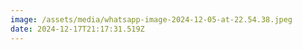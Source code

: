 ```yaml
---
image: /assets/media/whatsapp-image-2024-12-05-at-22.54.38.jpeg
date: 2024-12-17T21:17:31.519Z
---
```

